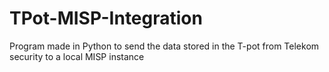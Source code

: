 # TPot-MISP-Integration
Program made in Python to send the data stored in the T-pot from Telekom security to a local MISP instance
